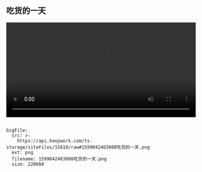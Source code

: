  ## 吃货的一天
 
  <video width="100%" controls controlslist="nodownload nofullscreen noremoteplayback" disablePictureInPicture>
  <source src="https://api.keepwork.com/ts-storage/siteFiles/15611/raw" type="video/mp4" />
  你的浏览器不支持播放
</video>
 
 
```@BigFile

bigFile:
  src: >-
    https://api.keepwork.com/ts-storage/siteFiles/15610/raw#1599042463008吃货的一天.png
  ext: png
  filename: 1599042463008吃货的一天.png
  size: 220668
          
```